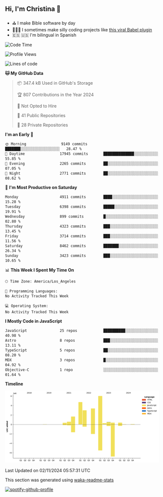 ## Hi, I'm Christina 👋

- ⛪️ I make Bible software by day
- 👩🏼‍💻 I sometimes make silly coding projects like [this viral Babel plugin](https://www.instagram.com/reel/Cxvwz76vBus/)
- 🇪🇸 🇺🇸 I'm bilingual in Spanish

<!--
**christina-de-martinez/christina-de-martinez** is a ✨ _special_ ✨ repository because its `README.md` (this file) appears on your GitHub profile.

Here are some ideas to get you started:

- 🔭 I’m currently working on ...
- 🌱 I’m currently learning ...
- 👯 I’m looking to collaborate on ...
- 🤔 I’m looking for help with ...
- 💬 Ask me about ...
- 📫 How to reach me: ...
- 😄 Pronouns: ...
- ⚡ Fun fact: ...
-->

<!--START_SECTION:waka-->
![Code Time](http://img.shields.io/badge/Code%20Time-0%20secs-blue)

![Profile Views](http://img.shields.io/badge/Profile%20Views-0-blue)

![Lines of code](https://img.shields.io/badge/From%20Hello%20World%20I%27ve%20Written-21.1%20million%20lines%20of%20code-blue)

**🐱 My GitHub Data** 

> 📦 347.4 kB Used in GitHub's Storage 
 > 
> 🏆 807 Contributions in the Year 2024
 > 
> 🚫 Not Opted to Hire
 > 
> 📜 41 Public Repositories 
 > 
> 🔑 28 Private Repositories 
 > 
**I'm an Early 🐤** 

```text
🌞 Morning                9149 commits        ███████░░░░░░░░░░░░░░░░░░   28.47 % 
🌆 Daytime                17945 commits       ██████████████░░░░░░░░░░░   55.85 % 
🌃 Evening                2265 commits        ██░░░░░░░░░░░░░░░░░░░░░░░   07.05 % 
🌙 Night                  2771 commits        ██░░░░░░░░░░░░░░░░░░░░░░░   08.62 % 
```
📅 **I'm Most Productive on Saturday** 

```text
Monday                   4911 commits        ████░░░░░░░░░░░░░░░░░░░░░   15.28 % 
Tuesday                  6398 commits        █████░░░░░░░░░░░░░░░░░░░░   19.91 % 
Wednesday                899 commits         █░░░░░░░░░░░░░░░░░░░░░░░░   02.80 % 
Thursday                 4323 commits        ███░░░░░░░░░░░░░░░░░░░░░░   13.45 % 
Friday                   3714 commits        ███░░░░░░░░░░░░░░░░░░░░░░   11.56 % 
Saturday                 8462 commits        ███████░░░░░░░░░░░░░░░░░░   26.34 % 
Sunday                   3423 commits        ███░░░░░░░░░░░░░░░░░░░░░░   10.65 % 
```


📊 **This Week I Spent My Time On** 

```text
🕑︎ Time Zone: America/Los_Angeles

💬 Programming Languages: 
No Activity Tracked This Week

💻 Operating System: 
No Activity Tracked This Week
```

**I Mostly Code in JavaScript** 

```text
JavaScript               25 repos            ██████████░░░░░░░░░░░░░░░   40.98 % 
Astro                    8 repos             ███░░░░░░░░░░░░░░░░░░░░░░   13.11 % 
TypeScript               5 repos             ██░░░░░░░░░░░░░░░░░░░░░░░   08.20 % 
MDX                      3 repos             █░░░░░░░░░░░░░░░░░░░░░░░░   04.92 % 
Objective-C              1 repo              ░░░░░░░░░░░░░░░░░░░░░░░░░   01.64 % 
```



**Timeline**

![Lines of Code chart](https://raw.githubusercontent.com/christina-de-martinez/christina-de-martinez/main/assets/bar_graph.png)


 Last Updated on 02/11/2024 05:57:31 UTC
<!--END_SECTION:waka-->

This section was generated using [waka-readme-stats](https://github.com/anmol098/waka-readme-stats)

[![spotify-github-profile](https://spotify-github-profile.kittinanx.com/api/view?uid=1228436873&cover_image=true&theme=default&show_offline=false&background_color=121212&interchange=false&bar_color=53b14f&bar_color_cover=false)](https://spotify-github-profile.kittinanx.com/api/view?uid=1228436873&redirect=true)